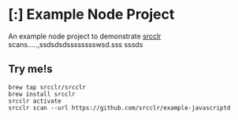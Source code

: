 # [:] Example Node Project

An example node project to demonstrate [srcclr](https://www.srsscclr.com) scans.....,ssdsdsdsssssssswsd.sss
sssds
## Try me!s

```
brew tap srcclr/srcclr
brew install srcclr
srcclr activate
srcclr scan --url https://github.com/srcclr/example-javascriptd
```
